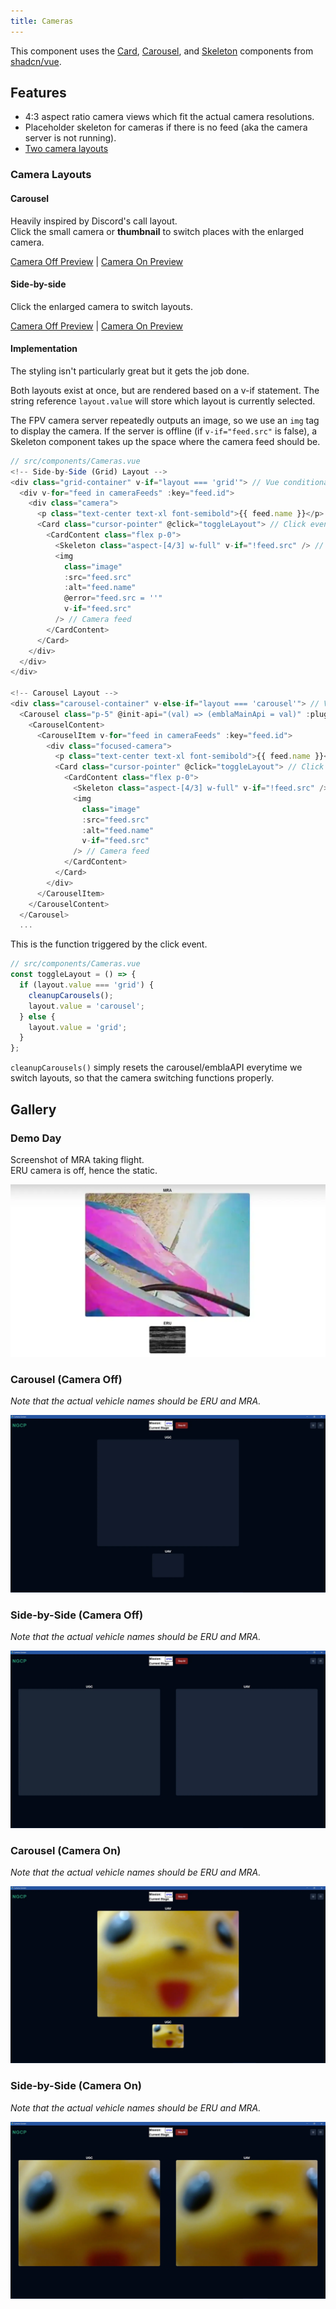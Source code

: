 ```yaml
---
title: Cameras
---
```


This component uses the [Card](https://www.shadcn-vue.com/docs/components/card.html), [Carousel](https://www.shadcn-vue.com/docs/components/carousel.html), and [Skeleton](https://www.shadcn-vue.com/docs/components/skeleton.html) components from [shadcn/vue](https://www.shadcn-vue.com/docs/introduction.html).

## Features

- 4:3 aspect ratio camera views which fit the actual camera resolutions.
- Placeholder skeleton for cameras if there is no feed (aka the camera server is not running).
- [Two camera layouts](#camera-layouts)

### Camera Layouts

#### Carousel

Heavily inspired by Discord's call layout.  
Click the small camera or **thumbnail** to switch places with the enlarged camera.

[Camera Off Preview](#carousel-camera-off) | [Camera On Preview](#carousel-camera-on)

#### Side-by-side

Click the enlarged camera to switch layouts.

[Camera Off Preview](#side-by-side-camera-off) | [Camera On Preview](#side-by-side-camera-on)

#### Implementation

The styling isn't particularly great but it gets the job done.

Both layouts exist at once, but are rendered based on a v-if statement. The string reference `layout.value` will store which layout is currently selected.

The FPV camera server repeatedly outputs an image, so we use an `img` tag to display the camera. If the server is offline (if `v-if="feed.src"` is false), a Skeleton component takes up the space where the camera feed should be.

```js
// src/components/Cameras.vue
<!-- Side-by-Side (Grid) Layout -->
<div class="grid-container" v-if="layout === 'grid'"> // Vue conditional for rendering side-by-side layout
  <div v-for="feed in cameraFeeds" :key="feed.id">
    <div class="camera">
      <p class="text-center text-xl font-semibold">{{ feed.name }}</p>
      <Card class="cursor-pointer" @click="toggleLayout"> // Click event handler for the cameras
        <CardContent class="flex p-0">
          <Skeleton class="aspect-[4/3] w-full" v-if="!feed.src" /> // If there is no feed, the Skeleton component fills up the empty camera space
          <img
            class="image"
            :src="feed.src"
            :alt="feed.name"
            @error="feed.src = ''"
            v-if="feed.src"
          /> // Camera feed
        </CardContent>
      </Card>
    </div>
  </div>
</div>

<!-- Carousel Layout -->
<div class="carousel-container" v-else-if="layout === 'carousel'"> // Vue conditional for rendering carousel layout
  <Carousel class="p-5" @init-api="(val) => (emblaMainApi = val)" :plugins="[Fade()]">
    <CarouselContent>
      <CarouselItem v-for="feed in cameraFeeds" :key="feed.id">
        <div class="focused-camera">
          <p class="text-center text-xl font-semibold">{{ feed.name }}</p>
          <Card class="cursor-pointer" @click="toggleLayout"> // Click event handler for the focused camera
            <CardContent class="flex p-0">
              <Skeleton class="aspect-[4/3] w-full" v-if="!feed.src" /> // If there is no feed, the Skeleton component fills up the empty camera space
              <img 
                class="image" 
                :src="feed.src" 
                :alt="feed.name" 
                v-if="feed.src" 
              /> // Camera feed
            </CardContent>
          </Card>
        </div>
      </CarouselItem>
    </CarouselContent>
  </Carousel>
  ...
```

This is the function triggered by the click event.

```js
// src/components/Cameras.vue
const toggleLayout = () => {
  if (layout.value === 'grid') {
    cleanupCarousels();
    layout.value = 'carousel';
  } else {
    layout.value = 'grid';
  }
};
```

`cleanupCarousels()` simply resets the carousel/emblaAPI everytime we switch layouts, so that the camera switching functions properly.

## Gallery

### Demo Day

Screenshot of MRA taking flight.  
ERU camera is off, hence the static.

![Camera Demo](../assets/Camera-Demo.webp)

### Carousel (Camera Off)

_Note that the actual vehicle names should be ERU and MRA._

![Carousel Camera Off](../assets/Carousel-Camera-Off.webp)

### Side-by-Side (Camera Off)

_Note that the actual vehicle names should be ERU and MRA._

![Side-by-Side Camera Off](../assets/Side-by-Side-Camera-Off.webp)

### Carousel (Camera On)

_Note that the actual vehicle names should be ERU and MRA._

![Carousel Camera On](../assets/Carousel-Camera-On.webp)

### Side-by-Side (Camera On)

_Note that the actual vehicle names should be ERU and MRA._

![Side-by-Side Camera On](../assets/Side-by-Side-Camera-On.webp)
